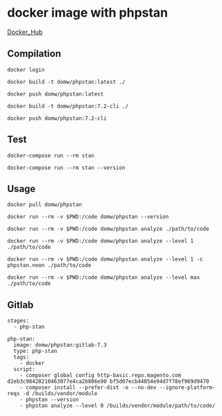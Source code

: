 # docker image with phpstan

[Docker_Hub](https://hub.docker.com/r/domw/phpstan)

## Compilation

    docker login

    docker build -t domw/phpstan:latest ./

    docker push domw/phpstan:latest

    docker build -t domw/phpstan:7.2-cli ./

    docker push domw/phpstan:7.2-cli 

## Test

    docker-compose run --rm stan

    docker-compose run --rm stan --version

## Usage
    
    docker pull domw/phpstan

    docker run --rm -v $PWD:/code domw/phpstan --version
    
    docker run --rm -v $PWD:/code domw/phpstan analyze ./path/to/code

    docker run --rm -v $PWD:/code domw/phpstan analyze --level 1 ./path/to/code

    docker run --rm -v $PWD:/code domw/phpstan analyze --level 1 -c phpstan.neon ./path/to/code

    docker run --rm -v $PWD:/code domw/phpstan analyze --level max ./path/to/code

## Gitlab

```
stages:
  - php-stan

php-stan:
  image: domw/phpstan:gitlab-7.3
  type: php-stan
  tags:
    - docker
  script:
    - composer global config http-basic.repo.magento.com d2eb3c98428210463077e4ca2b806e90 bf5d07ecb44854e94d7f78ef969d9470
    - composer install --prefer-dist -o --no-dev --ignore-platform-reqs -d /builds/vendor/module
    - phpstan --version
    - phpstan analyze --level 0 /builds/vendor/module/path/to/code/
```